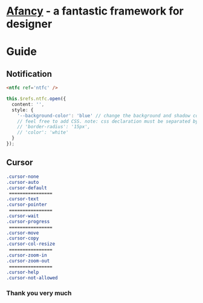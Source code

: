 # [Afancy](https://www.afancy.org) - a fantastic framework for designer

# Guide
## Notification
   ``` html
  <ntfc ref='ntfc' />
  ```
  ``` ts
  this.$refs.ntfc.open({
    content: '',
    style: {
      '--background-color': 'blue' // change the background and shadow color
      // feel free to add CSS. note: css declaration must be separated by comma (,). eg.
      // 'border-radius': '15px',
      // 'color': 'white'
    }
  });
  ```

## Cursor
  ``` css
  .cursor-none
  .cursor-auto
  .cursor-default
   ================
  .cursor-text
  .cursor-pointer
   ================
  .cursor-wait
  .cursor-progress
   ================
  .cursor-move
  .cursor-copy
  .cursor-col-resize
   ================
  .cursor-zoom-in
  .cursor-zoom-out
   ================
  .cursor-help
  .cursor-not-allowed
  ```

  ### Thank you very much
